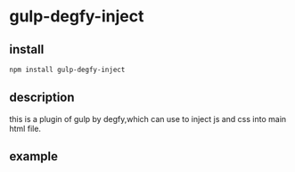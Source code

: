# gulp-degfy-inject

## install
```sh
npm install gulp-degfy-inject
```

## description

this is a plugin of gulp by degfy,which can use to inject js and css into main html file.

## example
